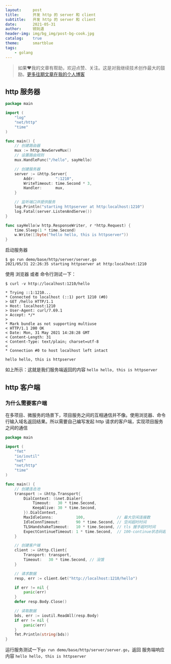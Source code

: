 ```yaml
---
layout:     post
title:      开发 http 的 server 和 client
subtitle:   开发 http 的 server 和 client
date:       2021-05-31
author:     锐玩道
header-img: img/bg_img/post-bg-cook.jpg
catalog:    true
theme:      smartblue
tags:
    - golang
---
```


> 如果❤️我的文章有帮助，欢迎点赞、关注。这是对我继续技术创作最大的鼓励。[更多往期文章在我的个人博客](https://coderdao.github.io/)

## http 服务器
```go
package main

import (
	"log"
	"net/http"
	"time"
)

func main() {
	// 创建路由器
	mux := http.NewServeMux()
	// 设置路由规则
	mux.HandleFunc("/hello", sayHello)

	// 创建服务器
	server := &http.Server{
		Addr:         ":1210",
		WriteTimeout: time.Second * 3,
		Handler:      mux,
	}

	// 监听端口并提供服务
	log.Println("starting httpserver at http:localhost:1210")
	log.Fatal(server.ListenAndServe())
}

func sayHello(w http.ResponseWriter, r *http.Request) {
	time.Sleep(1 * time.Second)
	w.Write([]byte("hello hello, this is httpserver"))
}
```

启动服务器
```shell
$ go run demo/base/http/server/server.go
2021/05/31 22:26:35 starting httpserver at http:localhost:1210
```

使用 浏览器 或者 命令行测试一下：
```shell
$ curl -v http://localhost:1210/hello

* Trying ::1:1210...
* Connected to localhost (::1) port 1210 (#0)
> GET /hello HTTP/1.1
> Host: localhost:1210
> User-Agent: curl/7.69.1
> Accept: */*
>
* Mark bundle as not supporting multiuse
< HTTP/1.1 200 OK
< Date: Mon, 31 May 2021 14:28:28 GMT
< Content-Length: 31
< Content-Type: text/plain; charset=utf-8
<
* Connection #0 to host localhost left intact

hello hello, this is httpserver
```

如上所示：这就是我们服务端返回的内容 `hello hello, this is httpserver`

## http 客户端

### 为什么需要客户端
在多项目、微服务的场景下，项目服务之间的互相通信并不像。使用浏览器、命令行输入域名返回结果。所以需要自己编写发起 http 请求的客户端，实现项目服务之间的通信

```go
package main

import (
	"fmt"
	"io/ioutil"
	"net"
	"net/http"
	"time"
)

func main() {
	// 创建连击池
	transport := &http.Transport{
		DialContext: (&net.Dialer{
			Timeout:   30 * time.Second,
			KeepAlive: 30 * time.Second,
		}).DialContext,
		MaxIdleConns:          100,              // 最大空闲连接数
		IdleConnTimeout:       90 * time.Second, // 空闲超时时间
		TLSHandshakeTimeout:   10 * time.Second, // tls 握手超时时间
		ExpectContinueTimeout: 1 * time.Second,  // 100-continue状态码超时时间
	}

	// 创建客户端
	client := &http.Client{
		Transport: transport,
		Timeout:   30 * time.Second, // 没饿
	}

	// 请求数据
	resp, err := client.Get("http://localhost:1210/hello")

	if err != nil {
		panic(err)
	}
	defer resp.Body.Close()

	// 读取数据
	bds, err := ioutil.ReadAll(resp.Body)
	if err != nil {
		panic(err)
	}
	fmt.Println(string(bds))
}

```

运行服务测试一下`go run demo/base/http/server/server.go`，返回 服务端响应内容 `hello hello, this is httpserver`
